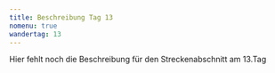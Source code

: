 ```yaml
---
title: Beschreibung Tag 13
nomenu: true
wandertag: 13
---
```


Hier fehlt noch die Beschreibung für den Streckenabschnitt am 13.Tag

